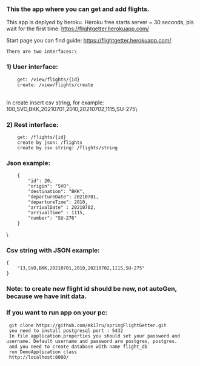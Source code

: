 ### This the app where you can get and add flights.

This app is deplyed by heroku. Heroku free starts server ~ 30 seconds, pls wait for the first time: https://flightgetter.herokuapp.com/

Start page you can find guide: https://flightgetter.herokuapp.com/

    There are two interfaces:\

### 1) User interface:
        get: /view/flights/{id}
        create: /view/flights/create
\
    In create insert csv string, for example: 100,SVO,BKK,20210701,2010,20210702,1115,SU-275\

### 2) Rest interface:
        get: /flights/{id} 
        create by json: /flights 
        create by csv string: /flights/string
### Json example:
        {
            "id": 20,
            "origin": "SVO",
            "destination": "BKK",
            "departureDate": 20210701,
            "departureTime": 2010,
            "arrivalDate" : 20210702,
            "arrivalTime" : 1115, 
            "number": "SU-276"
        }
\
### Csv string with JSON example:
    {
        "13,SVO,BKK,20210701,2010,20210702,1115,SU-275"
    }

### Note: to create new flight id should be new, not autoGen, because we have init data.


### If you want to run app on your pc: 
     git clone https://github.com/mk17ru/springFlightGetter.git
     you need to install postgresql port : 5432
     In file application.properties you should set your password and username. Default username and password are postgres, postgres.
     and you need to create database with name flight_db
     run DemoApplication class
     http://localhost:8080/

